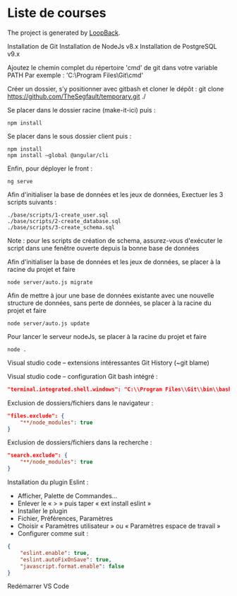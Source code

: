 # Liste de courses

The project is generated by [LoopBack](http://loopback.io).

Installation de Git
Installation de NodeJs v8.x
Installation de PostgreSQL v9.x

Ajoutez le chemin complet du répertoire 'cmd' de git dans votre variable PATH
Par exemple : 'C:\Program Files\Git\cmd'

Créer un dossier, s’y positionner avec gitbash et cloner le dépôt :
git clone https://github.com/TheSegfault/temporary.git ./

Se placer dans le dossier racine (make-it-ici) puis :
```
npm install
```

Se placer dans le sous dossier client puis :
```
npm install
npm install –global @angular/cli
```

Enfin, pour déployer le front : 
```
ng serve
```

Afin d'initialiser la base de données et les jeux de données, 
Exectuer les 3 scripts suivants :
```
./base/scripts/1-create_user.sql
./base/scripts/2-create_database.sql
./base/scripts/3-create_schema.sql
```
Note : pour les scripts de création de schema, assurez-vous d'exécuter le script dans une fenêtre ouverte depuis la bonne base de données

Afin d'initialiser la base de données et les jeux de données, se placer à la racine du projet et faire
```
node server/auto.js migrate
```

Afin de mettre à jour une base de données existante avec une nouvelle structure de données, sans perte de données, se placer à la racine du projet et faire
```
node server/auto.js update
```

Pour lancer le serveur nodeJs, se placer à la racine du projet et faire
```
node .
```

Visual studio code – extensions intéressantes
Git History (~git blame)

Visual studio code – configuration
Git bash intégré :
```json
"terminal.integrated.shell.windows": "C:\\Program Files\\Git\\bin\\bash.exe"
```

Exclusion de dossiers/fichiers dans le navigateur :
```json
"files.exclude": {
    "**/node_modules": true
}
```

Exclusion de dossiers/fichiers dans la recherche :
```json
"search.exclude": {
    "**/node_modules": true
}
```

Installation du plugin Eslint :
- Afficher, Palette de Commandes…
- Enlever le « > » puis taper « ext install eslint »
- Installer le plugin
- Fichier, Préférences, Paramètres
- Choisir « Paramètres utilisateur » ou « Paramètres espace de travail »
- Configurer comme suit :
```json
{
    "eslint.enable": true,
    "eslint.autoFixOnSave": true,
    "javascript.format.enable": false
}
```

Redémarrer VS Code
